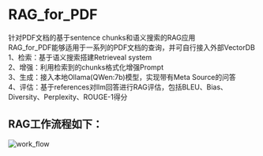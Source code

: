 # RAG_for_PDF
针对PDF文档的基于sentence chunks和语义搜索的RAG应用    
RAG_for_PDF能够适用于一系列的PDF文档的查询，并可自行接入外部VectorDB    
1、检索：基于语义搜索搭建Retrieveal system    
2、增强：利用检索到的chunks格式化增强Prompt    
3、生成：接入本地Ollama(QWen:7b)模型，实现带有Meta Source的问答    
4、评估：基于references对llm回答进行RAG评估，包括BLEU、Bias、Diversity、Perplexity、ROUGE-1得分    
## RAG工作流程如下：    
![work_flow]("https://github.com/ZhengHuocheng/RAG_for_PDF/blob/main/rag_flow.png")
